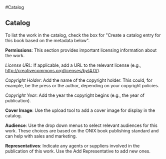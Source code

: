 #Catalog
## Catalog

To list the work in the catalog, check the box for "Create a catalog entry for this book based on the metadata below".

**Permissions**: This section provides important licensing information about the work. 

*License URL*: If applicable, add a URL to the relevant license (e.g., http://creativecommons.org/licenses/by/4.0/).

*Copyright Holder*: Add the name of the copyright holder. This could, for example, be the press or the author, depending on your copyright policies.

*Copyright Year*: Add the year the copyright begins (e.g., the year of publication).

**Cover Image**: Use the upload tool to add a cover image for display in the catalog.

**Audience**: Use the drop down menus to select relevant audiences for this work. These choices are based on the ONIX book publishing standard and can help with sales and marketing.

**Representatives**: Indicate any agents or suppliers involved in the publication of this work. Use the Add Representative to add new ones.








